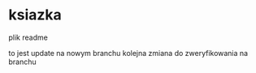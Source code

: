 # ksiazka
plik readme 

to jest update na nowym branchu
kolejna zmiana do zweryfikowania na branchu
